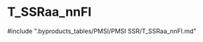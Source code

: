 # T_SSRaa_nnFI

<!-- ATTENTION : Ne pas supprimer ou modifier la ligne ci-dessous -->
#include ".byproducts_tables/PMSI/PMSI SSR/T_SSRaa_nnFI.md"
<!-- ATTENTION : Ne pas supprimer ou modifier la ligne ci-dessus -->
